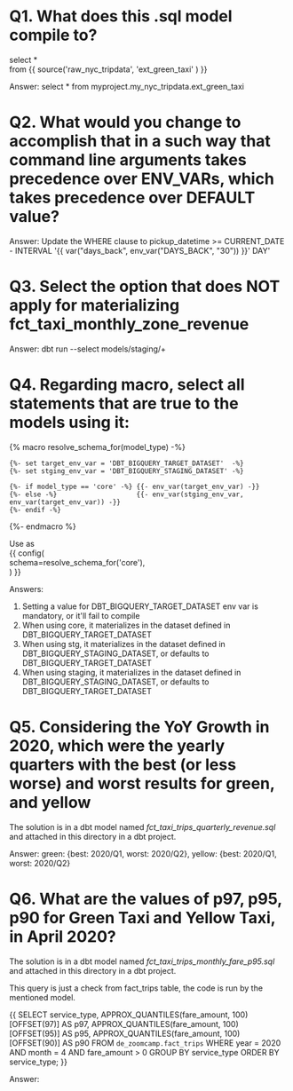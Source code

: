 # Q1. What does this .sql model compile to?
select * \
from {{ source('raw_nyc_tripdata', 'ext_green_taxi' ) }}

Answer: select * from myproject.my_nyc_tripdata.ext_green_taxi


# Q2. What would you change to accomplish that in a such way that command line arguments takes precedence over ENV_VARs, which takes precedence over DEFAULT value?

Answer: Update the WHERE clause to pickup_datetime >= CURRENT_DATE - INTERVAL '{{ var("days_back", env_var("DAYS_BACK", "30")) }}' DAY'


# Q3. Select the option that does NOT apply for materializing fct_taxi_monthly_zone_revenue

Answer: dbt run --select models/staging/+


# Q4. Regarding macro, select all statements that are true to the models using it:
{% macro resolve_schema_for(model_type) -%} 

    {%- set target_env_var = 'DBT_BIGQUERY_TARGET_DATASET'  -%} 
    {%- set stging_env_var = 'DBT_BIGQUERY_STAGING_DATASET' -%}

    {%- if model_type == 'core' -%} {{- env_var(target_env_var) -}} 
    {%- else -%}                    {{- env_var(stging_env_var, env_var(target_env_var)) -}}
    {%- endif -%}

{%- endmacro %}

Use as \
{{ config( \
    schema=resolve_schema_for('core'), \
) }}

Answers:
1) Setting a value for DBT_BIGQUERY_TARGET_DATASET env var is mandatory, or it'll fail to compile 
2) When using core, it materializes in the dataset defined in DBT_BIGQUERY_TARGET_DATASET
3) When using stg, it materializes in the dataset defined in DBT_BIGQUERY_STAGING_DATASET, or defaults to DBT_BIGQUERY_TARGET_DATASET
4) When using staging, it materializes in the dataset defined in DBT_BIGQUERY_STAGING_DATASET, or defaults to DBT_BIGQUERY_TARGET_DATASET

# Q5. Considering the YoY Growth in 2020, which were the yearly quarters with the best (or less worse) and worst results for green, and yellow
The solution is in a dbt model named _fct_taxi_trips_quarterly_revenue.sql_ and attached in this directory in a dbt project.

Answer: green: {best: 2020/Q1, worst: 2020/Q2}, yellow: {best: 2020/Q1, worst: 2020/Q2}

# Q6. What are the values of p97, p95, p90 for Green Taxi and Yellow Taxi, in April 2020?
The solution is in a dbt model named _fct_taxi_trips_monthly_fare_p95.sql_ and attached in this directory in a dbt project.

This query is just a check from fact_trips table, the code is run by the mentioned model.

{{ SELECT 
  service_type, 
  APPROX_QUANTILES(fare_amount, 100)[OFFSET(97)] AS p97, 
  APPROX_QUANTILES(fare_amount, 100)[OFFSET(95)] AS p95, 
  APPROX_QUANTILES(fare_amount, 100)[OFFSET(90)] AS p90 
FROM `de_zoomcamp.fact_trips` 
WHERE year = 2020
  AND month = 4
  AND fare_amount > 0
  GROUP BY service_type
ORDER BY service_type; }}

Answer: 

